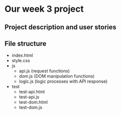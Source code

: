 # Our week 3 project

## Project description and user stories

## File structure

- index.html
- style.css
- js
  - api.js (request functions)
  - dom.js (DOM manipulation functions)
  - logic.js (logic processes with API response)
- test
  - test-api.html
  - test-api.js
  - test-dom.html
  - test-dom.js
